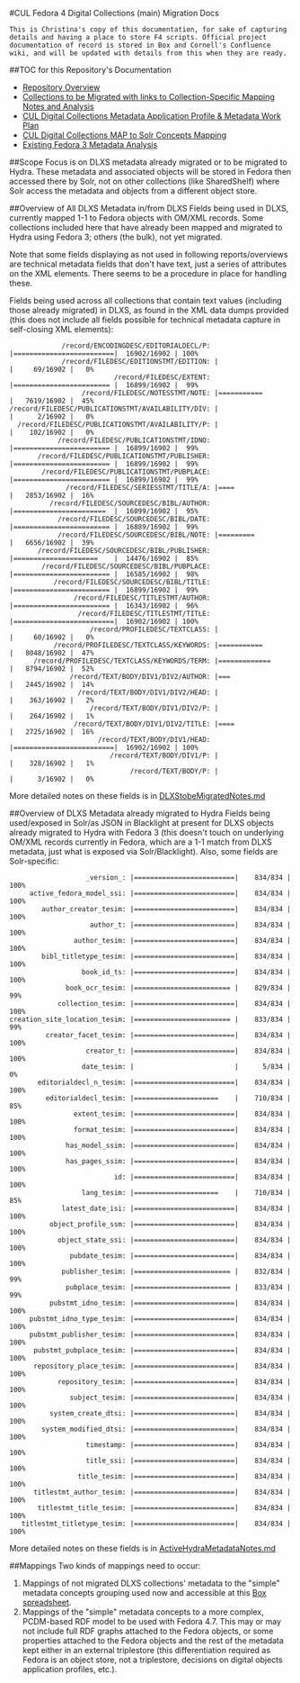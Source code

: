 #CUL Fedora 4 Digital Collections (main) Migration Docs

```
This is Christina's copy of this documentation, for sake of capturing details and having a place to store F4 scripts. Official project documentation of record is stored in Box and Cornell's Confluence wiki, and will be updated with details from this when they are ready.
```
##TOC for this Repository's Documentation

- [Repository Overview](.)
- [Collections to be Migrated with links to Collection-Specific Mapping Notes and Analysis](Docs/toBeMigrated.md)
- [CUL Digital Collections Metadata Application Profile & Metadata Work Plan](Docs/CULPCDM.md)
- [CUL Digital Collections MAP to Solr Concepts Mapping](Docs/MappingsToConcepts.md)
- [Existing Fedora 3 Metadata Analysis](Docs/Fedora3/Fedora3MetadataNotes.md)

##Scope
Focus is on DLXS metadata already migrated or to be migrated to Hydra. These metadata and associated objects will be stored in Fedora then accessed there by Solr, not on other collections (like SharedShelf) where Solr access the metadata and objects from a different object store.

##Overview of All DLXS Metadata in/from DLXS
Fields being used in DLXS, currently mapped 1-1 to Fedora objects with OM/XML records. Some collections included here that have already been mapped and migrated to Hydra using Fedora 3; others (the bulk), not yet migrated.

Note that some fields displaying as not used in following reports/overviews are technical metadata fields that don't have text, just a series of attributes on the XML elements. There seems to be a procedure in place for handling these.

Fields being used across all collections that contain text values (including those already migrated) in DLXS, as found in the XML data dumps provided (this does not include all fields possible for technical metadata capture in self-closing XML elements):

```
             /record/ENCODINGDESC/EDITORIALDECL/P: |=========================|  16902/16902 | 100%
             /record/FILEDESC/EDITIONSTMT/EDITION: |                         |     69/16902 |   0%
                          /record/FILEDESC/EXTENT: |======================== |  16899/16902 |  99%
                  /record/FILEDESC/NOTESSTMT/NOTE: |===========              |   7619/16902 |  45%
/record/FILEDESC/PUBLICATIONSTMT/AVAILABILITY/DIV: |                         |      2/16902 |   0%
  /record/FILEDESC/PUBLICATIONSTMT/AVAILABILITY/P: |                         |    102/16902 |   0%
            /record/FILEDESC/PUBLICATIONSTMT/IDNO: |======================== |  16899/16902 |  99%
       /record/FILEDESC/PUBLICATIONSTMT/PUBLISHER: |======================== |  16899/16902 |  99%
        /record/FILEDESC/PUBLICATIONSTMT/PUBPLACE: |======================== |  16899/16902 |  99%
              /record/FILEDESC/SERIESSTMT/TITLE/A: |====                     |   2853/16902 |  16%
          /record/FILEDESC/SOURCEDESC/BIBL/AUTHOR: |=======================  |  16099/16902 |  95%
            /record/FILEDESC/SOURCEDESC/BIBL/DATE: |======================== |  16889/16902 |  99%
            /record/FILEDESC/SOURCEDESC/BIBL/NOTE: |=========                |   6656/16902 |  39%
       /record/FILEDESC/SOURCEDESC/BIBL/PUBLISHER: |=====================    |  14476/16902 |  85%
        /record/FILEDESC/SOURCEDESC/BIBL/PUBPLACE: |======================== |  16585/16902 |  98%
           /record/FILEDESC/SOURCEDESC/BIBL/TITLE: |======================== |  16899/16902 |  99%
                /record/FILEDESC/TITLESTMT/AUTHOR: |======================== |  16343/16902 |  96%
                 /record/FILEDESC/TITLESTMT/TITLE: |=========================|  16902/16902 | 100%
                    /record/PROFILEDESC/TEXTCLASS: |                         |     60/16902 |   0%
           /record/PROFILEDESC/TEXTCLASS/KEYWORDS: |===========              |   8048/16902 |  47%
      /record/PROFILEDESC/TEXTCLASS/KEYWORDS/TERM: |=============            |   8794/16902 |  52%
               /record/TEXT/BODY/DIV1/DIV2/AUTHOR: |===                      |   2445/16902 |  14%
                 /record/TEXT/BODY/DIV1/DIV2/HEAD: |                         |    363/16902 |   2%
                    /record/TEXT/BODY/DIV1/DIV2/P: |                         |    264/16902 |   1%
                /record/TEXT/BODY/DIV1/DIV2/TITLE: |====                     |   2725/16902 |  16%
                      /record/TEXT/BODY/DIV1/HEAD: |=========================|  16902/16902 | 100%
                         /record/TEXT/BODY/DIV1/P: |                         |    328/16902 |   1%
                              /record/TEXT/BODY/P: |                         |      3/16902 |   0%
```

More detailed notes on these fields is in [DLXStobeMigratedNotes.md](Docs/toBeMigratedNotes.md)

##Overview of DLXS Metadata already migrated to Hydra
Fields being used/exposed in Solr/as JSON in Blacklight at present for DLXS objects already migrated to Hydra with Fedora 3 (this doesn't touch on underlying OM/XML records currently in Fedora, which are a 1-1 match from DLXS metadata, just what is exposed via Solr/Blacklight). Also, some fields are Solr-specific:

```
                   _version_: |=========================|    834/834 | 100%
     active_fedora_model_ssi: |=========================|    834/834 | 100%
        author_creator_tesim: |=========================|    834/834 | 100%
                    author_t: |=========================|    834/834 | 100%
                author_tesim: |=========================|    834/834 | 100%
        bibl_titletype_tesim: |=========================|    834/834 | 100%
                  book_id_ts: |=========================|    834/834 | 100%
              book_ocr_tesim: |======================== |    829/834 |  99%
            collection_tesim: |=========================|    834/834 | 100%
creation_site_location_tesim: |======================== |    833/834 |  99%
         creator_facet_tesim: |=========================|    834/834 | 100%
                   creator_t: |=========================|    834/834 | 100%
                  date_tesim: |                         |      5/834 |   0%
       editorialdecl_n_tesim: |=========================|    834/834 | 100%
         editorialdecl_tesim: |=====================    |    710/834 |  85%
                extent_tesim: |=========================|    834/834 | 100%
                format_tesim: |=========================|    834/834 | 100%
              has_model_ssim: |=========================|    834/834 | 100%
              has_pages_ssim: |=========================|    834/834 | 100%
                          id: |=========================|    834/834 | 100%
                  lang_tesim: |=====================    |    710/834 |  85%
             latest_date_isi: |=========================|    834/834 | 100%
          object_profile_ssm: |=========================|    834/834 | 100%
            object_state_ssi: |=========================|    834/834 | 100%
               pubdate_tesim: |=========================|    834/834 | 100%
             publisher_tesim: |======================== |    832/834 |  99%
              pubplace_tesim: |======================== |    833/834 |  99%
          pubstmt_idno_tesim: |=========================|    834/834 | 100%
     pubstmt_idno_type_tesim: |=========================|    834/834 | 100%
     pubstmt_publisher_tesim: |=========================|    834/834 | 100%
      pubstmt_pubplace_tesim: |=========================|    834/834 | 100%
      repository_place_tesim: |=========================|    834/834 | 100%
            repository_tesim: |=========================|    834/834 | 100%
               subject_tesim: |=========================|    834/834 | 100%
          system_create_dtsi: |=========================|    834/834 | 100%
        system_modified_dtsi: |=========================|    834/834 | 100%
                   timestamp: |=========================|    834/834 | 100%
                   title_ssi: |=========================|    834/834 | 100%
                 title_tesim: |=========================|    834/834 | 100%
      titlestmt_author_tesim: |=========================|    834/834 | 100%
       titlestmt_title_tesim: |=========================|    834/834 | 100%
   titlestmt_titletype_tesim: |=========================|    834/834 | 100%
```

More detailed notes on these fields is in [ActiveHydraMetadataNotes.md](Docs/HydraMetadataNotes.md)

##Mappings
Two kinds of mappings need to occur:

1. Mappings of not migrated DLXS collections' metadata to the "simple" metadata concepts grouping used now and accessible at this [Box spreadsheet](https://cornell.box.com/s/egu0slwx19xz9euxcgj428c9esvpuyzq).
2. Mappings of the "simple" metadata concepts to a more complex, PCDM-based RDF model to be used with Fedora 4.7. This may or may not include full RDF graphs attached to the Fedora objects, or some properties attached to the Fedora objects and the rest of the metadata kept either in an external triplestore (this differentiation required as Fedora is an object store, not a triplestore, decisions on digital objects application profiles, etc.).

